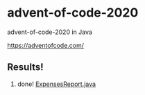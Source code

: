 # advent-of-code-2020
advent-of-code-2020 in Java

https://adventofcode.com/

## Results!

1. done! [ExpensesReport.java](src/main/java/com/neojal/advent2020/day01/ExpenseReport.java)